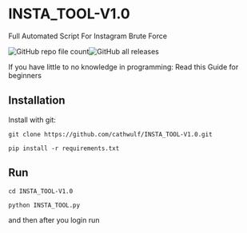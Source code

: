 # INSTA_TOOL-V1.0
Full Automated Script For Instagram Brute Force

![GitHub repo file count](https://img.shields.io/github/directory-file-count/cathwulf/INSTA_TOOL-V1.0)![GitHub all releases](https://img.shields.io/github/downloads/cathwulf/INSTA_TOOL-V1.0/total?style=social)

If you have little to no knowledge in programming: Read this Guide for beginners


## Installation

Install with git:

```shell
git clone https://github.com/cathwulf/INSTA_TOOL-V1.0.git
```



```shell
pip install -r requirements.txt
```



## Run

```shell
cd INSTA_TOOL-V1.0
```

```shell
python INSTA_TOOL.py
```
and then after you login run

